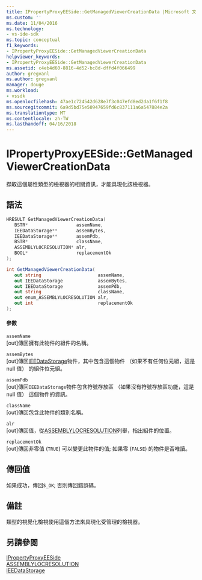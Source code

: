 ```yaml
---
title: IPropertyProxyEESide::GetManagedViewerCreationData |Microsoft 文件
ms.custom: ''
ms.date: 11/04/2016
ms.technology:
- vs-ide-sdk
ms.topic: conceptual
f1_keywords:
- IPropertyProxyEESide::GetManagedViewerCreationData
helpviewer_keywords:
- IPropertyProxyEESide::GetManagedViewerCreationData
ms.assetid: c4eb4d60-8816-4d52-bc8d-dffd4f066499
author: gregvanl
ms.author: gregvanl
manager: douge
ms.workload:
- vssdk
ms.openlocfilehash: 47ae1c724542d628e7f3c047efd8ed2da1f6f1f8
ms.sourcegitcommit: 6a9d5bd75e50947659fd6c837111a6a547884e2a
ms.translationtype: MT
ms.contentlocale: zh-TW
ms.lasthandoff: 04/16/2018
---
```

# <a name="ipropertyproxyeesidegetmanagedviewercreationdata"></a>IPropertyProxyEESide::GetManagedViewerCreationData
擷取這個屬性類型的檢視器的相關資訊，才能具現化該檢視器。  
  
## <a name="syntax"></a>語法  
  
```cpp  
HRESULT GetManagedViewerCreationData(  
   BSTR*                  assemName,  
   IEEDataStorage**       assemBytes,  
   IEEDataStorage**       assemPdb,  
   BSTR*                  className,  
   ASSEMBLYLOCRESOLUTION* alr,  
   BOOL*                  replacementOk  
);  
```  
  
```csharp  
int GetManagedViewerCreationData(  
   out string                     assemName,  
   out IEEDataStorage             assemBytes,  
   out IEEDataStorage             assemPdb,  
   out string                     className,  
   out enum_ASSEMBLYLOCRESOLUTION alr,  
   out int                        replacementOk  
);  
```  
  
#### <a name="parameters"></a>參數  
 `assemName`  
 [out]傳回擁有此物件的組件的名稱。  
  
 `assemBytes`  
 [out]傳回[IEEDataStorage](../../../extensibility/debugger/reference/ieedatastorage.md)物件，其中包含這個物件 （如果不有任何位元組，這是 null 值） 的組件位元組。  
  
 `assemPdb`  
 [out]傳回`IEEDataStorage`物件包含符號存放區 （如果沒有符號存放區功能，這是 null 值） 這個物件的資訊。  
  
 `className`  
 [out]傳回包含此物件的類別名稱。  
  
 `alr`  
 [out]傳回值，從[ASSEMBLYLOCRESOLUTION](../../../extensibility/debugger/reference/assemblylocresolution.md)列舉，指出組件的位置。  
  
 `replacementOk`  
 [out]傳回非零值 (`TRUE`) 可以變更此物件的值; 如果零 (`FALSE`) 的物件是否唯讀。  
  
## <a name="return-value"></a>傳回值  
 如果成功，傳回`S_OK`; 否則傳回錯誤碼。  
  
## <a name="remarks"></a>備註  
 類型的視覺化檢視使用這個方法來具現化受管理的檢視器。  
  
## <a name="see-also"></a>另請參閱  
 [IPropertyProxyEESide](../../../extensibility/debugger/reference/ipropertyproxyeeside.md)   
 [ASSEMBLYLOCRESOLUTION](../../../extensibility/debugger/reference/assemblylocresolution.md)   
 [IEEDataStorage](../../../extensibility/debugger/reference/ieedatastorage.md)
